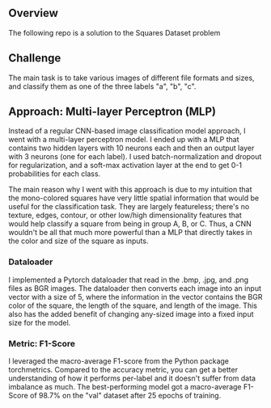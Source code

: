 ## Overview
The following repo is a solution to the Squares Dataset problem

## Challenge
The main task is to take various images of different file formats and sizes, and classify them as one of the three labels "a", "b", "c".

## Approach: Multi-layer Perceptron (MLP)
Instead of a regular CNN-based image classification model approach, I went with a multi-layer perceptron model. I ended up with a MLP that contains two hidden layers with 10 neurons each and then an output layer with 3 neurons (one for each label). I used batch-normalization and dropout for regularization, and a soft-max activation layer at the end to get 0-1 probabilities for each class.

The main reason why I went with this approach is due to my intuition that the mono-colored squares have very little spatial information that would be useful for the classification task. They are largely featureless; there's no texture, edges, contour, or other low/high dimensionality features that would help classify a square from being in group A, B, or C. Thus, a CNN wouldn't be all that much more powerful than a MLP that directly takes in the color and size of the square as inputs.

### Dataloader
I implemented a Pytorch dataloader that read in the .bmp, .jpg, and .png files as BGR images. The dataloader then converts each image into an input vector with a size of 5, where the information in the vector contains the BGR color of the square, the length of the square, and length of the image. This also has the added benefit of changing any-sized image into a fixed input size for the model.

### Metric: F1-Score
I leveraged the macro-average F1-score from the Python package torchmetrics. Compared to the accuracy metric, you can get a better understanding of how it performs per-label and it doesn't suffer from data imbalance as much.
The best-performing model got a macro-average F1-Score of 98.7% on the "val" dataset after 25 epochs of training.

